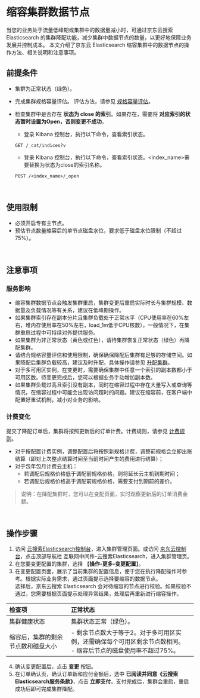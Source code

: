 # 缩容集群数据节点

当您的业务处于流量低峰期或集群中的数据量减小时，可通过京东云搜索 Elasticsearch 的集群降配功能，减少集群中数据节点的数量，以更好地保障业务发展并控制成本。
本文介绍了京东云 Elasticsearch 缩容集群中的数据节点的操作方法、相关说明和注意事项。

## 前提条件
- 集群为正常状态（绿色）。
- 完成集群规格容量评估。 评估方法，请参见 [规格容量评估](../../Best-Practices/Capacity-Assessment.md)。
- 检查集群中是否存在 **状态为 close 的索引**。如果存在，需要将 **对应索引的状态暂时设置为Open，否则变更不成功**。
  - 登录 Kibana 控制台，执行以下命令，查看索引状态。

  ```
  GET /_cat/indices?v
  ```
  
  - 登录 Kibana 控制台，执行以下命令，查看索引状态。<index_name>需要替换为状态为close的索引名称。
  ```
  POST /<index_name>/_open
  ```
  </br>

## 使用限制
- 必须开启专有主节点。
- 预估节点数量缩容后的单节点磁盘水位，要求低于磁盘水位限制（不超过75%）。

</br>

## 注意事项

### 服务影响
- 缩容集群数据节点会触发集群重启，集群变更后重启实际时长与集群规模、数据量及负载情况等有关系，建议在低峰期操作。
- 如果集群索引存在副本分片且集群负载处于正常水平（CPU使用率在60%左右，堆内存使用率在50%左右，load_1m低于CPU核数），一般情况下，在集群重启过程中可持续对外提供服务。
- 如果集群为非正常状态（黄色或红色），请待集群恢复正常状态（绿色）再降配集群。
- 请结合规格容量评估和使用限制，确保确保降配后集群有足够的存储空间。如果降配后集群负载较高，建议及时升配，具体操作请参见 [升配集群](../ChangeConfig/Cluster_Expansion.md)。
- 对于多可用区实例，在变更时，需要确保集群中任意一个索引的副本数都小于可用区数。待变更完成后，您可以根据业务手动增加副本数。
- 如果集群负载过高且索引没有副本，同时在缩容过程中存在大量写入或查询等情况，在缩容过程中可能会出现访问超时的问题。建议在缩容前，在客户端中配置好重试机制，减小对业务的影响。

### 计费变化
提交了降配订单后，集群将按照更新后的订单计费。计费规则，请参见 [计费规则](../../Pricing/Billing-Rules.md)。
- 对于按配置计费实例，调整配置后将按照新规格计费，调整前规格会立即出账结算（即对上次整点结算时间至当前时间产生的费用进行结算）；
- 对于包年包月计费云主机：
  - 若调配后规格价格低于调配前规格价格，则将延长云主机到期时间；
  - 若调配后规格价格高于调配前规格价格，需要支付到期前的差价。

> 说明：在降配集群时，您可以在变配页面，实时观察更新后的订单消费金额。

</br>

## 操作步骤
1. 访问 [云搜索Elasticsearch控制台](https://es-console.jdcloud.com/clusters)，进入集群管理页面。或访问 [京东云控制台](https://console.jdcloud.com/)，点击顶部导航栏 互联网中间件-云搜索Elasticsearch，进入集群管理页。
2. 在您要变更配置的集群，选择 【**操作-更多-变更配置**】。
3. 在变更配置页面，展示了当前集群的配置信息，便于您在执行降配操作时参考。根据实际业务需求，通过页面提示选择要缩容的数据节点。</br>
选择后，京东云搜索 Elasticsearch 会对待缩容的节点进行校验。如果校验不通过，您需要根据页面提示处理异常结果，处理后再重新进行缩容操作。

| 检查项 | 正常状态 |
| :-- | :-- |
| 集群健康状态 | 集群状态正常（绿色）。|
| 缩容后，集群的剩余节点数和磁盘大小 | - 剩余节点数大于等于2。对于多可用区实例，还需确保每个可用区剩余节点数相同。</br>- 缩容后节点的磁盘使用率不超过75%。 |

4. 确认变更配置后，点击 **变更** 按钮。
5. 在订单确认页，确认订单新和应付金额后，选中 **已阅读并同意《云搜索Elasticsearch服务条款》**，点击 **立即支付**。支付完成后，集群会重启，重启成功后即可完成集群降配。
